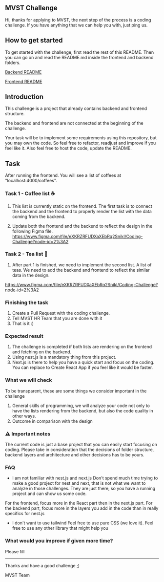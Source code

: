 ## MVST Challenge

Hi, thanks for applying to MVST, the next step of the process is a coding challenge. If you have anything that we can help you with, just ping us.


## How to get started 
  To get started with the challenge, first read the rest of this README. Then you can go on and 
  read the README.md inside the frontend and backend folders.
  
  [Backend README](https://github.com/mvst-h/mvst-coffee-tea-challenge/blob/master/backend/README.md)
  
  [Frontend README](https://github.com/mvst-h/mvst-coffee-tea-challenge/blob/master/frontend/README.md)


## Introduction 

This challenge is a project that already contains backend and frontend structure. 

The backend and frontend are not connected at the beginning of the challenge. 

Your task will be to implement some requirements using this repository, but you may own the code. So feel free to refactor, readjust and improve if you feel like it. Also feel free to host the code, update the README. 

## Task 

After running the frontend. You will see a list of coffees at "localhost:4000/coffees".

### Task 1 - Coffee list :coffee:
1. This list is currently static on the frontend. The first task is to connect the backend and the frontend to properly render the list with the data coming from the backend.

2. Update both the frontend and the backend to reflect the design in the following Figma file. 
    https://www.figma.com/file/eXKRZRFUDXaXEbRq2SnikI/Coding-Challenge?node-id=2%3A2

### Task 2 - Tea list :tea:

1. After part 1 is finished, we need to implement the second list. A list of teas. We need to add the backend and frontend to reflect the similar data in the design.

https://www.figma.com/file/eXKRZRFUDXaXEbRq2SnikI/Coding-Challenge?node-id=2%3A2

### Finishing the task
1. Create a Pull Request with the coding challenge.
2. Tell MVST HR Team that you are done with it
3. That is it :)

### Expected result

1. The challenge is completed if both lists are rendering on the frontend and fetching on the backend.
2. Using nest.js is a mandatory thing from this project.
3. Next.js is there to help you have a quick start and focus on the coding. You can replace to Create React App if you feel like it would be faster.

### What we will check
   To be transparent, these are some things we consider important in the challenge
  
  1. General skills of programming, we will analyze your code not only to have the lists rendering from the backend, but also the code quality in other ways.
  2. Outcome in comparison with the design


### ⚠️ Important notes
The current code is just a base project that you can easily start focusing on coding. Please take in consideration that the decisions of folder structure, backend layers and architecture and other decisions has to be yours. 

### FAQ

-  I am not familiar with nest.js and next.js
Don't spend much time trying to make a good project for nest and next, that is not what we want to analyze in those challenges. They are just there, so you have a running project and can show us some code.

For the frontend, focus more in the React part then in the next.js part. 
For the backend part, focus more in the layers you add in the code than in really specifics for nest.js

- I don't want to use tailwind
Feel free to use pure CSS (we love it).
Feel free to use any other library that might help you

 
### What would you improve if given more time?
Please fill

---


Thanks and have a good challenge ;)

MVST Team
